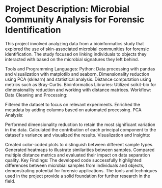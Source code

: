 # Project Description: Microbial Community Analysis for Forensic Identification
This project involved analyzing data from a bioinformatics study that explored the use of skin-associated microbial communities for forensic identification. The study focused on linking individuals to objects they interacted with based on the microbial signatures they left behind.

Tools and Programming Languages:
Python:
Data processing with pandas and visualization with matplotlib and seaborn.
Dimensionality reduction using PCA (sklearn) and statistical analysis.
Distance computation using metrics such as Bray-Curtis.
Bioinformatics Libraries:
Utilized scikit-bio for dimensionality reduction and working with distance matrices.
Workflow:
Data Cleaning and Processing:

Filtered the dataset to focus on relevant experiments.
Enriched the metadata by adding columns based on automated processing.
PCA Analysis:

Performed dimensionality reduction to retain the most significant variation in the data.
Calculated the contribution of each principal component to the dataset's variance and visualized the results.
Visualization and Insights:

Created color-coded plots to distinguish between different sample types.
Generated heatmaps to illustrate similarities between samples.
Compared multiple distance metrics and evaluated their impact on data separation quality.
Key Findings:
The developed code successfully highlighted differences between microbial samples from individuals and objects, demonstrating potential for forensic applications.
The tools and techniques used in the project provide a solid foundation for further research in the field.
